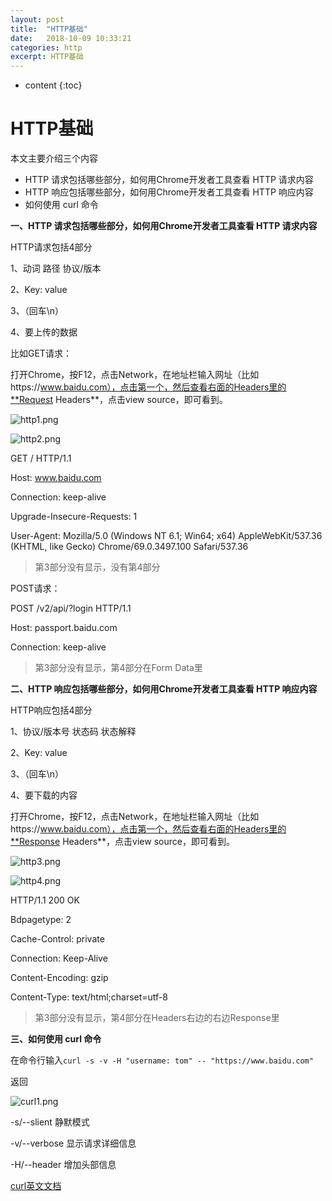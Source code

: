 ```yaml
---
layout: post
title:  "HTTP基础"
date:   2018-10-09 10:33:21
categories: http
excerpt: HTTP基础
---
```


* content
{:toc}

# HTTP基础

本文主要介绍三个内容

* HTTP 请求包括哪些部分，如何用Chrome开发者工具查看 HTTP 请求内容
* HTTP 响应包括哪些部分，如何用Chrome开发者工具查看 HTTP 响应内容
* 如何使用 curl 命令

**一、HTTP 请求包括哪些部分，如何用Chrome开发者工具查看 HTTP 请求内容**

HTTP请求包括4部分

1、动词 路径 协议/版本

2、Key: value

3、（回车\n）

4、要上传的数据

比如GET请求：

打开Chrome，按F12，点击Network，在地址栏输入网址（比如https://www.baidu.com），点击第一个，然后查看右面的Headers里的**Request Headers**，点击view source，即可看到。

![http1.png](/static/images/http1.png)

![http2.png](/static/images/http2.png)

GET / HTTP/1.1

Host: www.baidu.com

Connection: keep-alive

Upgrade-Insecure-Requests: 1

User-Agent: Mozilla/5.0 (Windows NT 6.1; Win64; x64) AppleWebKit/537.36 (KHTML, like Gecko) Chrome/69.0.3497.100 Safari/537.36

> 第3部分没有显示，没有第4部分

POST请求：

POST /v2/api/?login HTTP/1.1

Host: passport.baidu.com

Connection: keep-alive

> 第3部分没有显示，第4部分在Form Data里

**二、HTTP 响应包括哪些部分，如何用Chrome开发者工具查看 HTTP 响应内容**

HTTP响应包括4部分

1、协议/版本号 状态码 状态解释

2、Key: value

3、（回车\n）

4、要下载的内容

打开Chrome，按F12，点击Network，在地址栏输入网址（比如https://www.baidu.com），点击第一个，然后查看右面的Headers里的**Response Headers**，点击view source，即可看到。

![http3.png](/static/images/http3.png)

![http4.png](/static/images/http4.png)

HTTP/1.1 200 OK

Bdpagetype: 2

Cache-Control: private

Connection: Keep-Alive

Content-Encoding: gzip

Content-Type: text/html;charset=utf-8

> 第3部分没有显示，第4部分在Headers右边的右边Response里

**三、如何使用 curl 命令**

在命令行输入`curl -s -v -H "username: tom" -- "https://www.baidu.com"`

返回

![curl1.png](/static/images/curl1.png)

-s/--slient 静默模式

-v/--verbose 显示请求详细信息

-H/--header 增加头部信息

[curl英文文档](https://curl.haxx.se/docs/manpage.html)